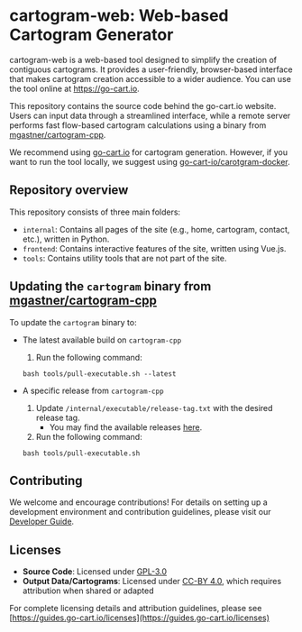 # cartogram-web: Web-based Cartogram Generator

cartogram-web is a web-based tool designed to simplify the creation of contiguous cartograms. It provides a user-friendly, browser-based interface that makes cartogram creation accessible to a wider audience. You can use the tool online at https://go-cart.io.

This repository contains the source code behind the go-cart.io website. Users can input data through a streamlined interface, while a remote server performs fast flow-based cartogram calculations using a binary from [mgastner/cartogram-cpp](https://github.com/mgastner/cartogram-cpp).

We recommend using [go-cart.io](https://go-cart.io) for cartogram generation. However, if you want to run the tool locally, we suggest using [go-cart-io/carotgram-docker](https://github.com/go-cart-io/cartogram-docker).

## Repository overview

This repository consists of three main folders:

- `internal`: Contains all pages of the site (e.g., home, cartogram, contact, etc.), written in Python.
- `frontend`: Contains interactive features of the site, written using Vue.js.
- `tools`: Contains utility tools that are not part of the site.

## Updating the `cartogram` binary from [mgastner/cartogram-cpp](https://github.com/mgastner/cartogram-cpp)

To update the `cartogram` binary to:

- The latest available build on `cartogram-cpp`

  1. Run the following command:

  ```shell script
  bash tools/pull-executable.sh --latest
  ```

- A specific release from `cartogram-cpp`

  1. Update `/internal/executable/release-tag.txt` with the desired release tag.
     - You may find the available releases [here](https://github.com/mgastner/cartogram-cpp/releases).
  2. Run the following command:

  ```shell script
  bash tools/pull-executable.sh
  ```

## Contributing

We welcome and encourage contributions! For details on setting up a development environment and contribution guidelines, please visit our [Developer Guide](https://guides.go-cart.io/developers).

## Licenses

- **Source Code**: Licensed under [GPL-3.0](https://www.gnu.org/licenses/gpl-3.0.en.html)
- **Output Data/Cartograms**: Licensed under [CC-BY 4.0](https://creativecommons.org/licenses/by/4.0/), which requires attribution when shared or adapted

For complete licensing details and attribution guidelines, please see [https://guides.go-cart.io/licenses](https://guides.go-cart.io/licenses)
